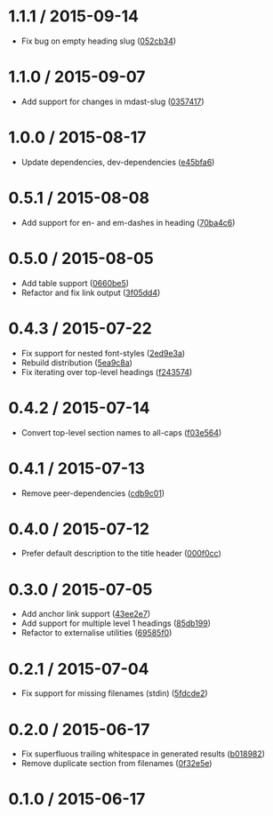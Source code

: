 <!--mdast setext-->

<!--lint disable no-multiple-toplevel-headings -->

1.1.1 / 2015-09-14
==================

*   Fix bug on empty heading slug ([052cb34](https://github.com/wooorm/remark-man/commit/052cb34))

1.1.0 / 2015-09-07
==================

*   Add support for changes in mdast-slug ([0357417](https://github.com/wooorm/remark-man/commit/0357417))

1.0.0 / 2015-08-17
==================

*   Update dependencies, dev-dependencies ([e45bfa6](https://github.com/wooorm/remark-man/commit/e45bfa6))

0.5.1 / 2015-08-08
==================

*   Add support for en- and em-dashes in heading ([70ba4c6](https://github.com/wooorm/remark-man/commit/70ba4c6))

0.5.0 / 2015-08-05
==================

*   Add table support ([0660be5](https://github.com/wooorm/remark-man/commit/0660be5))
*   Refactor and fix link output ([3f05dd4](https://github.com/wooorm/remark-man/commit/3f05dd4))

0.4.3 / 2015-07-22
==================

*   Fix support for nested font-styles ([2ed9e3a](https://github.com/wooorm/remark-man/commit/2ed9e3a))
*   Rebuild distribution ([5ea9c8a](https://github.com/wooorm/remark-man/commit/5ea9c8a))
*   Fix iterating over top-level headings ([f243574](https://github.com/wooorm/remark-man/commit/f243574))

0.4.2 / 2015-07-14
==================

*   Convert top-level section names to all-caps ([f03e564](https://github.com/wooorm/remark-man/commit/f03e564))

0.4.1 / 2015-07-13
==================

*   Remove peer-dependencies ([cdb9c01](https://github.com/wooorm/remark-man/commit/cdb9c01))

0.4.0 / 2015-07-12
==================

*   Prefer default description to the title header ([000f0cc](https://github.com/wooorm/remark-man/commit/000f0cc))

0.3.0 / 2015-07-05
==================

*   Add anchor link support ([43ee2e7](https://github.com/wooorm/remark-man/commit/43ee2e7))
*   Add support for multiple level 1 headings ([85db199](https://github.com/wooorm/remark-man/commit/85db199))
*   Refactor to externalise utilities ([69585f0](https://github.com/wooorm/remark-man/commit/69585f0))

0.2.1 / 2015-07-04
==================

*   Fix support for missing filenames (stdin) ([5fdcde2](https://github.com/wooorm/remark-man/commit/5fdcde2))

0.2.0 / 2015-06-17
==================

*   Fix superfluous trailing whitespace in generated results ([b018982](https://github.com/wooorm/remark-man/commit/b018982))
*   Remove duplicate section from filenames ([0f32e5e](https://github.com/wooorm/remark-man/commit/0f32e5e))

0.1.0 / 2015-06-17
==================
